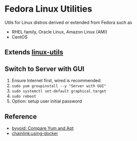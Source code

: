 # Fedora Linux Utilities
Utils for Linux distros derived or extended from Fedora such as
- RHEL family, Oracle Linux, Amazon Linux (AMI)
- CentOS

## Extends [linux-utils](https://github.com/davidkhala/linux-utils)

## Switch to Server with GUI
1. Ensure Internet first, wired is recommended
1. `sudo yum groupinstall --y "Server with GUI"`
1. `sudo systemctl set-default graphical.target`
1. `sudo reboot`
1. Option: setup user initial password 
## Reference
- [byvoid: Compare Yum and Apt](https://byvoid.com/zht/blog/yum-apt-cmp/)
- [chainlink:using-docker](https://docs.chain.link/docs/running-a-chainlink-node#using-docker)

